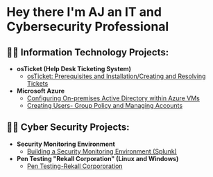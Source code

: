 <h1>Hey there I'm AJ an IT and Cybersecurity Professional</a></h1>

<h2>👨‍💻 Information Technology Projects:</h2>

- <b>osTicket (Help Desk Ticketing System)</b>
  - [osTicket: Prerequisites and Installation/Creating and Resolving Tickets](https://github.com/AJulian8/osticket-prereqs)
- <b>Microsoft Azure</b>
  - [Configuring On-premises Active Directory within Azure VMs](https://github.com/AJulian8/configure-ad)
  - [Creating Users- Group Policy and Managing Accounts](https://github.com/AJulian8/azure-network-protocols)
<h2>👨‍💻 Cyber Security Projects:</h2>

- <b>Security Monitoring Environment</b>
  - [Building a Security Monitoring Environment (Splunk)](https://github.com/AJulian8/Security-Monitoring-Environment)
- <b>Pen Testing "Rekall Corporation" (Linux and Windows)</b>
  - [Pen Testing-Rekall Corpororation](https://github.com/AJulian8/pentesting)
<!--
<h2>👨‍💻 Cyber Security Projects:</h2>
*AJulian8/AJulian8** is a ✨ _special_ ✨ repository because its `README.md` (this file) appears on your GitHub profile.

Here are some ideas to get you started:

- 🔭 I’m currently working on ...
- 🌱 I’m currently learning ...
- 👯 I’m looking to collaborate on ...
- 🤔 I’m looking for help with ...
- 💬 Ask me about ...
- 📫 How to reach me: ...
- 😄 Pronouns: ...
- ⚡ Fun fact: ...
-->
